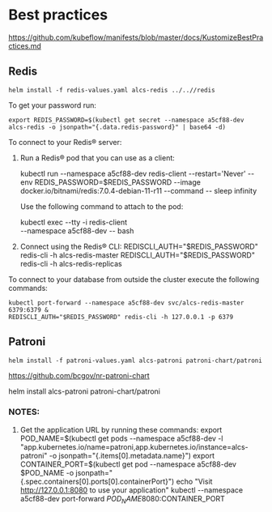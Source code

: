 # Best practices
https://github.com/kubeflow/manifests/blob/master/docs/KustomizeBestPractices.md




## Redis
`helm install -f redis-values.yaml alcs-redis ../..//redis`

To get your password run:

    export REDIS_PASSWORD=$(kubectl get secret --namespace a5cf88-dev alcs-redis -o jsonpath="{.data.redis-password}" | base64 -d)

To connect to your Redis&reg; server:

1. Run a Redis&reg; pod that you can use as a client:

   kubectl run --namespace a5cf88-dev redis-client --restart='Never'  --env REDIS_PASSWORD=$REDIS_PASSWORD  --image docker.io/bitnami/redis:7.0.4-debian-11-r11 --command -- sleep infinity

   Use the following command to attach to the pod:

   kubectl exec --tty -i redis-client \
   --namespace a5cf88-dev -- bash

2. Connect using the Redis&reg; CLI:
   REDISCLI_AUTH="$REDIS_PASSWORD" redis-cli -h alcs-redis-master
   REDISCLI_AUTH="$REDIS_PASSWORD" redis-cli -h alcs-redis-replicas

To connect to your database from outside the cluster execute the following commands:

    kubectl port-forward --namespace a5cf88-dev svc/alcs-redis-master 6379:6379 &
    REDISCLI_AUTH="$REDIS_PASSWORD" redis-cli -h 127.0.0.1 -p 6379


## Patroni
`helm install -f patroni-values.yaml alcs-patroni patroni-chart/patroni`

https://github.com/bcgov/nr-patroni-chart

helm install alcs-patroni patroni-chart/patroni

### NOTES:
1. Get the application URL by running these commands:
  export POD_NAME=$(kubectl get pods --namespace a5cf88-dev -l "app.kubernetes.io/name=patroni,app.kubernetes.io/instance=alcs-patroni" -o jsonpath="{.items[0].metadata.name}")
  export CONTAINER_PORT=$(kubectl get pod --namespace a5cf88-dev $POD_NAME -o jsonpath="{.spec.containers[0].ports[0].containerPort}")
  echo "Visit http://127.0.0.1:8080 to use your application"
  kubectl --namespace a5cf88-dev port-forward $POD_NAME 8080:$CONTAINER_PORT
